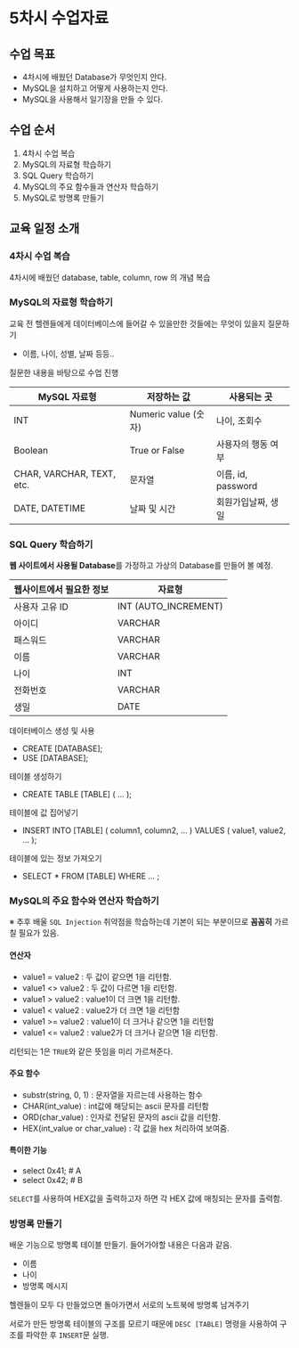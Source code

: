 # 5차시 수업자료

## 수업 목표

- 4차시에 배웠던 Database가 무엇인지 안다. 
- MySQL을 설치하고 어떻게 사용하는지 안다. 
- MySQL을 사용해서 일기장을 만들 수 있다.



## 수업 순서

1. 4차시 수업 복습
2. MySQL의 자료형 학습하기
3. SQL Query 학습하기
4. MySQL의 주요 함수들과 연산자 학습하기
5. MySQL로 방명록 만들기



## 교육 일정 소개

### 4차시 수업 복습

4차시에 배웠던 database, table, column, row 의 개념 복습



### MySQL의 자료형 학습하기

교육 전 헬렌들에게 데이터베이스에 들어갈 수 있을만한 것들에는 무엇이 있을지 질문하기

- 이름, 나이, 성별, 날짜 등등..



질문한 내용을 바탕으로 수업 진행

| MySQL 자료형              | 저장하는 값          | 사용되는 곳        |
| ------------------------- | -------------------- | ------------------ |
| INT                       | Numeric value (숫자) | 나이, 조회수       |
| Boolean                   | True or False        | 사용자의 행동 여부 |
| CHAR, VARCHAR, TEXT, etc. | 문자열               | 이름, id, password |
| DATE, DATETIME            | 날짜 및 시간         | 회원가입날짜, 생일 |



### SQL Query 학습하기

**웹 사이트에서 사용될 Database**를 가정하고 가상의 Database를 만들어 볼 예정. 

| 웹사이트에서 필요한 정보 | 자료형               |
| ------------------------ | -------------------- |
| 사용자 고유 ID           | INT (AUTO_INCREMENT) |
| 아이디                   | VARCHAR              |
| 패스워드                 | VARCHAR              |
| 이름                     | VARCHAR              |
| 나이                     | INT                  |
| 전화번호                 | VARCHAR              |
| 생일                     | DATE                 |



데이터베이스 생성 및 사용

- CREATE [DATABASE];
- USE [DATABASE];

테이블 생성하기

- CREATE TABLE [TABLE] ( ... );

테이블에 값 집어넣기

- INSERT INTO [TABLE] ( column1, column2, ... ) VALUES ( value1, value2, ... );

테이블에 있는 정보 가져오기

- SELECT * FROM [TABLE] WHERE ... ;



### MySQL의 주요 함수와 연산자 학습하기

※ 추후 배울 `SQL Injection` 취약점을 학습하는데 기본이 되는 부분이므로 **꼼꼼히** 가르칠 필요가 있음.

#### 연산자

- value1 = value2 : 두 값이 같으면 1을 리턴함.
- value1 <> value2 : 두 값이 다르면 1을 리턴함.
- value1 > value2 : value1이 더 크면 1을 리턴함.
- value1 < value2 : value2가 더 크면 1을 리턴함
- value1 >= value2 : value1이 더 크거나 같으면 1을 리턴함
- value1 <= value2 : value2가 더 크거나 같으면 1을 리턴함.

리턴되는 1은 `TRUE`와 같은 뜻임을 미리 가르쳐준다. 



#### 주요 함수

- substr(string, 0, 1) : 문자열을 자르는데 사용하는 함수
- CHAR(int_value) : int값에 해당되는 ascii 문자를 리턴함
- ORD(char_value) : 인자로 전달된 문자의 ascii 값을 리턴함.
- HEX(int_value or char_value) : 각 값을 hex 처리하여 보여줌.



#### 특이한 기능

- select 0x41; # A
- select 0x42; # B

`SELECT`를 사용하여 HEX값을 출력하고자 하면 각 HEX 값에 매칭되는 문자를 출력함.





### 방명록 만들기

배운 기능으로 방명록 테이블 만들기. 들어가야할 내용은 다음과 같음.

- 이름
- 나이
- 방명록 메시지

헬렌들이 모두 다 만들었으면 돌아가면서 서로의 노트북에 방명록 남겨주기

서로가 만든 방명록 테이블의 구조를 모르기 때문에 `DESC [TABLE]` 명령을 사용하여 구조를 파악한 후 `INSERT`문 실행.